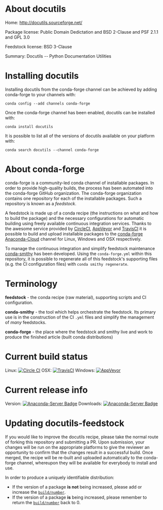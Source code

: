 About docutils
==============

Home: http://docutils.sourceforge.net/

Package license: Public Domain Dedictation and BSD 2-Clause and PSF 2.1.1 and GPL 3.0

Feedstock license: BSD 3-Clause

Summary: Docutils -- Python Documentation Utilities



Installing docutils
===================

Installing docutils from the conda-forge channel can be achieved by adding conda-forge to your channels with:

```
conda config --add channels conda-forge
```

Once the conda-forge channel has been enabled, docutils can be installed with:

```
conda install docutils
```

It is possible to list all of the versions of docutils available on your platform with:

```
conda search docutils --channel conda-forge
```


About conda-forge
=================

conda-forge is a community-led conda channel of installable packages.
In order to provide high-quality builds, the process has been automated into the
conda-forge GitHub organization. The conda-forge organization contains one repository 
for each of the installable packages. Such a repository is known as a *feedstock*.

A feedstock is made up of a conda recipe (the instructions on what and how to build
the package) and the necessary configurations for automatic building using freely
available continuous integration services. Thanks to the awesome service provided by
[CircleCI](https://circleci.com/), [AppVeyor](http://www.appveyor.com/)
and [TravisCI](https://travis-ci.org/) it is possible to build and upload installable
packages to the [conda-forge](https://anaconda.org/conda-forge)
[Anaconda-Cloud](http://docs.anaconda.org/) channel for Linux, Windows and OSX respectively.

To manage the continuous integration and simplify feedstock maintenance
[conda-smithy](http://github.com/conda-forge/conda-smithy) has been developed.
Using the ``conda-forge.yml`` within this repository, it is possible to regenerate all of
this feedstock's supporting files (e.g. the CI configuration files) with ``conda smithy regenerate``.


Terminology
===========

**feedstock** - the conda recipe (raw material), supporting scripts and CI configuration.

**conda-smithy** - the tool which helps orchestrate the feedstock.
                   Its primary use is in the construction of the CI ``.yml`` files
                   and simplify the management of *many* feedstocks.

**conda-forge** - the place where the feedstock and smithy live and work to
                  produce the finished article (built conda distributions)

Current build status
====================

Linux: [![Circle CI](https://circleci.com/gh/conda-forge/docutils-feedstock.svg?style=svg)](https://circleci.com/gh/conda-forge/docutils-feedstock)
OSX: [![TravisCI](https://travis-ci.org/conda-forge/docutils-feedstock.svg?branch=master)](https://travis-ci.org/conda-forge/docutils-feedstock) 
Windows: [![AppVeyor](https://ci.appveyor.com/api/projects/status/github/conda-forge/docutils-feedstock?svg=True)](https://ci.appveyor.com/project/conda-forge/docutils-feedstock/branch/master)

Current release info
====================
Version: [![Anaconda-Server Badge](https://anaconda.org/conda-forge/docutils/badges/version.svg)](https://anaconda.org/conda-forge/docutils)
Downloads: [![Anaconda-Server Badge](https://anaconda.org/conda-forge/docutils/badges/downloads.svg)](https://anaconda.org/conda-forge/docutils)


Updating docutils-feedstock
===========================

If you would like to improve the docutils recipe, please take the normal
route of forking this repository and submitting a PR. Upon submission, your changes will
be run on the appropriate platforms to give the reviewer an opportunity to confirm that the
changes result in a successful build. Once merged, the recipe will be re-built and uploaded
automatically to the conda-forge channel, whereupon they will be available for everybody to
install and use.

In order to produce a uniquely identifiable distribution:
 * If the version of a package **is not** being increased, please add or increase
   the [``build/number``](http://conda.pydata.org/docs/building/meta-yaml.html#build-number-and-string). 
 * If the version of a package **is** being increased, please remember to return
   the [``build/number``](http://conda.pydata.org/docs/building/meta-yaml.html#build-number-and-string)
   back to 0.
